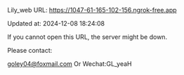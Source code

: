 Lily_web URL: https://1047-61-165-102-156.ngrok-free.app

Updated at: 2024-12-08 18:24:08

If you cannot open this URL, the server might be down.

Please contact: 

goley04@foxmail.com Or Wechat:GL_yeaH